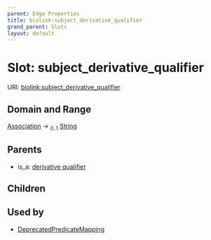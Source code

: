 ```yaml
---
parent: Edge Properties
title: biolink:subject_derivative_qualifier
grand_parent: Slots
layout: default
---
```


# Slot: subject_derivative_qualifier




URI: [biolink:subject_derivative_qualifier](https://w3id.org/biolink/vocab/subject_derivative_qualifier)

## Domain and Range

[Association](Association.md) ->  <sub>0..1</sub> [String](types/String.md)

## Parents

 *  is_a: [derivative qualifier](derivative_qualifier.md)

## Children


## Used by

 * [DeprecatedPredicateMapping](DeprecatedPredicateMapping.md)
